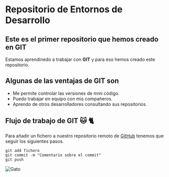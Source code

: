 # Repositorio de Entornos de Desarrollo
## Este es el primer repositorio que hemos creado en GIT
Estamos aprendinedo a trabajar con **GIT** y para eso hemos creado este repositorio. 

## Algunas de las ventajas de GIT son
- Me permite controlar las versiones de mmi código. 
- Puedo trabajar en equipo con mis compañeros.
- Aprendo de otros desarrolladores consultando sus repositorios. 

## Flujo de trabajo de GIT :cat: :cat2:
Para añadir un fichero a nuestro repositorio remoto de [GitHub](https://github.com/abuearr?tab=repositories) tenemos que seguir los siguientes pasos. 
```
git add fichero
git commit -m "Comentario sobre el commit"
git push
```

![Gato](https://img.freepik.com/vector-gratis/ilustracion-icono-vector-dibujos-animados-lindo-gato-sentado-concepto-icono-naturaleza-animal-aislado-premium-vector-estilo-dibujos-animados-plana_138676-4148.jpg)